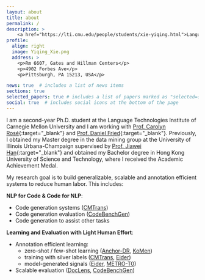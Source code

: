 ```yaml
---
layout: about
title: about
permalink: /
description: >
    <a href="https://lti.cmu.edu/people/students/xie-yiqing.html">Language Technologies Institute, CMU</a>. <a href="mailto:yiqingxi@andrew.cmu.edu?subject=Hi">yiqingxi@andrew.cmu.edu</a>
profile:
  align: right
  image: Yiqing_Xie.png
  address: >
    <p>Rm 6607, Gates and Hillman Centers</p>
    <p>4902 Forbes Ave</p>
    <p>Pittsburgh, PA 15213, USA</p>

news: true  # includes a list of news items
sections: true
selected_papers: true # includes a list of papers marked as "selected={true}"
social: true  # includes social icons at the bottom of the page
---
```


I am a second-year Ph.D. student at the Language Technologies Institute of Carnegie Mellon University and I am working with [Prof. Carolyn Rosé](https://www.cs.cmu.edu/~cprose){:target="\_blank"} and [Prof. Daniel Fried](https://dpfried.github.io){:target="\_blank"}. Previously, I obtained my Master degree in the data mining group at the University of Illinois Urbana-Champaign supervised by [Prof. Jiawei Han](http://hanj.cs.illinois.edu){:target="\_blank"} and obtained my Bachelor degree in Hong Kong University of Science and Technology, where I received the Academic Achievement Medal.

My research goal is to build generalizable, scalable and annotation efficient systems to reduce human labor. This includes:

**NLP for Code & Code for NLP**:
  * Code generation systems ([CMTrans](https://arxiv.org/abs/2311.00317))
  * Code generation evaluation ([CodeBenchGen](https://arxiv.org/abs/2404.00566))
  * Code generation to assist other tasks 

<!-- &NewLine; -->

**Learning and Evaluation with Light Human Effort**:
  * Annotation efficient learning:
    * zero-shot / few-shot learning ([Anchor-DR](https://arxiv.org/abs/2305.05834), [KoMen](https://www.cs.emory.edu/~jyang71/files/komen.pdf))
    * training with silver labels ([CMTrans](https://arxiv.org/abs/2311.00317), [Eider](https://arxiv.org/abs/2106.08657))
    * model-generated signals ([Eider](https://arxiv.org/abs/2106.08657), [METRO-T0](https://arxiv.org/abs/2305.12567))
  * Scalable evaluation ([DocLens](https://arxiv.org/abs/2311.09581), [CodeBenchGen](https://arxiv.org/abs/2404.00566))